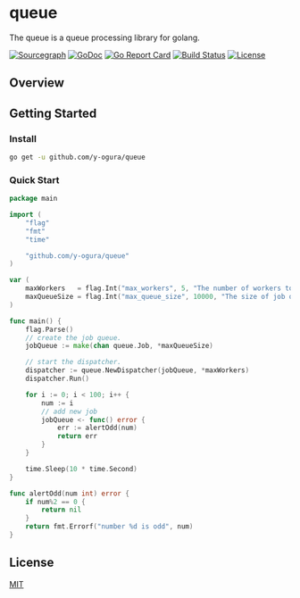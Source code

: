 # queue
The queue is a queue processing library for golang.

[![Sourcegraph](https://sourcegraph.com/github.com/y-ogura/queue/-/badge.svg?style=flat-square)](https://sourcegraph.com/github.com/y-ogura/queue?badge)
[![GoDoc](http://img.shields.io/badge/go-documentation-blue.svg?style=flat-square)](http://godoc.org/github.com/y-ogura/queue)
[![Go Report Card](https://goreportcard.com/badge/github.com/y-ogura/queue?style=flat-square)](https://goreportcard.com/report/github.com/y-ogura/queue)
[![Build Status](http://img.shields.io/travis/y-ogura/queue.svg?style=flat-square)](https://travis-ci.org/y-ogura/queue)
[![License](http://img.shields.io/badge/license-mit-blue.svg?style=flat-square)](https://raw.githubusercontent.com/y-ogura/queue/master/LICENSE)


## Overview

## Getting Started

### Install
```bash
go get -u github.com/y-ogura/queue
```

### Quick Start

```go
package main

import (
	"flag"
	"fmt"
	"time"

	"github.com/y-ogura/queue"
)

var (
	maxWorkers   = flag.Int("max_workers", 5, "The number of workers to start")
	maxQueueSize = flag.Int("max_queue_size", 10000, "The size of job queue")
)

func main() {
	flag.Parse()
	// create the job queue.
	jobQueue := make(chan queue.Job, *maxQueueSize)

	// start the dispatcher.
	dispatcher := queue.NewDispatcher(jobQueue, *maxWorkers)
	dispatcher.Run()

	for i := 0; i < 100; i++ {
		num := i
		// add new job
		jobQueue <- func() error {
			err := alertOdd(num)
			return err
		}
	}

	time.Sleep(10 * time.Second)
}

func alertOdd(num int) error {
	if num%2 == 0 {
		return nil
	}
	return fmt.Errorf("number %d is odd", num)
}
```

## License
[MIT](https://github.com/y-ogura/queue/blob/master/LICENSE)
